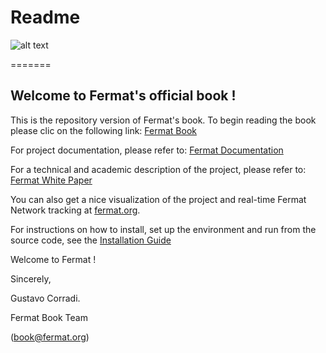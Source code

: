 Readme
========= 

![alt text](https://github.com/arnaldos/fermat-graphic-design/blob/master/3D%20Design/3DLogotypes/FermatBookLogotype3D/PNG_fermat_book_logo_3D_2300x1100.png "Fermat Book Logo")

=======

Welcome to Fermat's  official book ! 
------------------------------------

This is the repository version of Fermat's book.
To begin reading the book please clic on the following link:
[Fermat Book](https://github.com/bitDubai/fermat/blob/master/fermat-book/book-chapter-00%28intro%29.asciidoc)

For project documentation, please refer to: 
[Fermat Documentation](https://github.com/bitDubai/fermat/blob/master/README.md)

For a technical and academic description of the project, please refer to: 
[Fermat White Paper](https://github.com/bitDubai/fermat/blob/master/FERMAT-WHITE-PAPER.md)

You can also get a nice visualization of the project and real-time Fermat Network tracking at 
[fermat.org](http://www.fermat.org).


For instructions on how to install, set up the environment and run from the source code, see the [Installation Guide](https://github.com/bitDubai/fermat/blob/master/README-INSTALLATION.md)

Welcome to Fermat !

Sincerely, 

Gustavo Corradi.

Fermat Book Team 

(book@fermat.org) 
